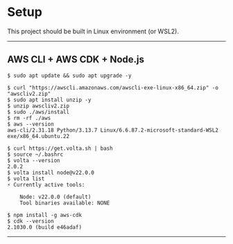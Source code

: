 # Setup

This project should be built in Linux environment (or WSL2).

---

## AWS CLI + AWS CDK + Node.js

```
$ sudo apt update && sudo apt upgrade -y
```

```
$ curl "https://awscli.amazonaws.com/awscli-exe-linux-x86_64.zip" -o "awscliv2.zip"
$ sudo apt install unzip -y
$ unzip awscliv2.zip
$ sudo ./aws/install
$ rm -rf ./aws
$ aws --version
aws-cli/2.31.18 Python/3.13.7 Linux/6.6.87.2-microsoft-standard-WSL2 exe/x86_64.ubuntu.22
```

```
$ curl https://get.volta.sh | bash
$ source ~/.bashrc
$ volta --version
2.0.2
$ volta install node@v22.0.0
$ volta list
⚡️ Currently active tools:

    Node: v22.0.0 (default)
    Tool binaries available: NONE
```

```
$ npm install -g aws-cdk
$ cdk --version
2.1030.0 (build e46adaf)
```

---
